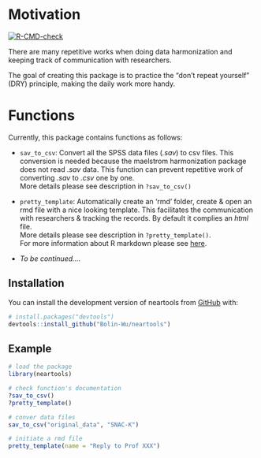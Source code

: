 
<!-- README.md is generated from README.Rmd. Please edit that file -->

# Motivation

<!-- badges: start -->

[![R-CMD-check](https://github.com/Bolin-Wu/neartools/workflows/R-CMD-check/badge.svg)](https://github.com/Bolin-Wu/neartools/actions)
<!-- badges: end -->

There are many repetitive works when doing data harmonization and
keeping track of communication with researchers.

The goal of creating this package is to practice the “don’t repeat
yourself” (DRY) principle, making the daily work more handy.

# Functions

Currently, this package contains functions as follows:

-   `sav_to_csv`: Convert all the SPSS data files (*.sav*) to csv files.
    This conversion is needed because the maelstrom harmonization
    package does not read *.sav* data. This function can prevent
    repetitive work of converting *.sav* to *.csv* one by one.  
    More details please see description in `?sav_to_csv()`

-   `pretty_template`: Automatically create an ‘rmd’ folder, create &
    open an rmd file with a nice looking template. This facilitates the
    communication with researchers & tracking the records. By default it
    complies an *html* file.  
    More details please see description in `?pretty_template()`.  
    For more information about R markdown please see
    [here](https://rmarkdown.rstudio.com).

-   *To be continued….*

## Installation

You can install the development version of neartools from
[GitHub](https://github.com/) with:

``` r
# install.packages("devtools")
devtools::install_github("Bolin-Wu/neartools")
```

## Example

``` r
# load the package
library(neartools)

# check function's documentation
?sav_to_csv()
?pretty_template()

# conver data files
sav_to_csv("original_data", "SNAC-K")

# initiate a rmd file 
pretty_template(name = "Reply to Prof XXX")
```
